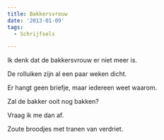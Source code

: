 ```yaml
---
title: Bakkersvrouw
date: '2013-01-09'
tags:
  - Schrijfsels

---
```


Ik denk dat de bakkersvrouw er niet meer is.

De rolluiken zijn al een paar weken dicht.

Er hangt geen briefje, maar iedereen weet waarom.

Zal de bakker ooit nog bakken?

Vraag ik me dan af.

Zoute broodjes met tranen van verdriet.